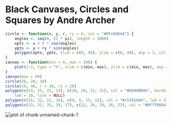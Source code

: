 Black Canvases, Circles and Squares by Andre Archer
=======================================


```r
circle <- function(x, y, r, ry = r, col = "#8fc8d844") {
    angles <- seq(0, (2 * pi), length = 1000)
    xpts <- x + r * cos(angles)
    ypts <- y + ry * sin(angles)
    polygon(xpts, ypts, xlim = c(0, 40), ylim = c(0, 40), asp = 1, col = col)
}
canvas <- function(min = 0, max = 100) {
    plot(1:2, type = "n", xlim = c(min, max), ylim = c(min, max), asp = 1)
}
canvas(max = 60)
circle(26, 20, 10)
circle(16, 40, r = 10, ry = 20)
polygon(c(14, 25, 25, 14), c(20, 20, 31, 31), col = "#66990044", border = "blue", 
    lwd = 10, line = NULL)
polygon(c(16, 22, 22, 16), c(9, 9, 15, 15), col = "#c5191944", lwd = 3)
polygon(c(33, 31, 35, 39, 37), c(22, 26, 29, 26, 22), col = "#0fff0044")
```

![plot of chunk unnamed-chunk-1](figure/unnamed-chunk-1.png) 

